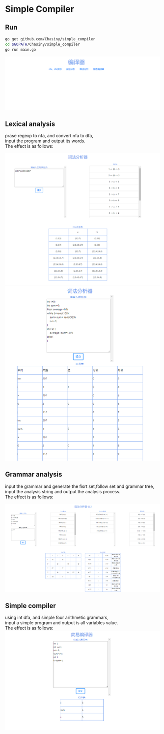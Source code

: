 # Simple Compiler

## Run
```bash
go get github.com/Chasiny/simple_compiler
cd $GOPATH/Chasiny/simple_compiler
go run main.go
```

![Lexical analysis](./image/01.png)

## Lexical analysis

prase regexp to nfa, and convert nfa to dfa,   
input the program and output its words.   
The effect is as follows:

![Lexical analysis](./image/02.png)
![Lexical analysis](./image/03.png)

## Grammar analysis
input the grammar and generate the fisrt set,follow set and grammar tree,  
input the analysis string and output the analysis process.  
The effect is as follows:

![Lexical analysis](./image/04.png)

## Simple compiler
using int dfa, and simple four arithmetic grammars,   
input a simple program and output is all variables value.   
The effect is as follows:
![Lexical analysis](./image/05.png)